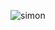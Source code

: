 ![simon](https://user-images.githubusercontent.com/11600864/185463716-cfad53c5-6008-491c-b7ad-bdbf1576be62.png)
